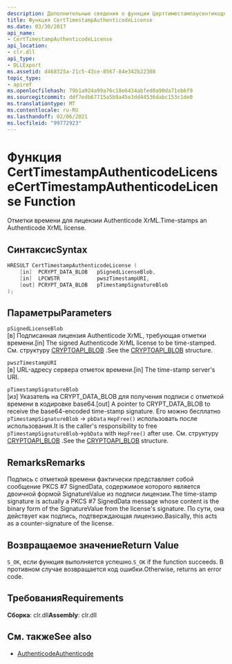 ```yaml
---
description: Дополнительные сведения о функции Церттиместампаусентикоделиценсе
title: Функция CertTimestampAuthenticodeLicense
ms.date: 03/30/2017
api_name:
- CertTimestampAuthenticodeLicense
api_location:
- clr.dll
api_type:
- DLLExport
ms.assetid: d468325a-21c5-43ce-8567-84e342b22308
topic_type:
- apiref
ms.openlocfilehash: 79b1a924a99a76c18e6434abfed0a90da71eb6f9
ms.sourcegitcommit: ddf7edb67715a5b9a45e3dd44536dabc153c1de0
ms.translationtype: MT
ms.contentlocale: ru-RU
ms.lasthandoff: 02/06/2021
ms.locfileid: "99772923"
---
```

# <a name="certtimestampauthenticodelicense-function"></a><span data-ttu-id="1f099-103">Функция CertTimestampAuthenticodeLicense</span><span class="sxs-lookup"><span data-stu-id="1f099-103">CertTimestampAuthenticodeLicense Function</span></span>

<span data-ttu-id="1f099-104">Отметки времени для лицензии Authenticode XrML.</span><span class="sxs-lookup"><span data-stu-id="1f099-104">Time-stamps an Authenticode XrML license.</span></span>

## <a name="syntax"></a><span data-ttu-id="1f099-105">Синтаксис</span><span class="sxs-lookup"><span data-stu-id="1f099-105">Syntax</span></span>

```cpp
HRESULT CertTimestampAuthenticodeLicense (
    [in]  PCRYPT_DATA_BLOB   pSignedLicenseBlob,
    [in]  LPCWSTR            pwszTimestampURI,
    [out] PCRYPT_DATA_BLOB   pTimestampSignatureBlob
);
```

## <a name="parameters"></a><span data-ttu-id="1f099-106">Параметры</span><span class="sxs-lookup"><span data-stu-id="1f099-106">Parameters</span></span>

 `pSignedLicenseBlob`\
 <span data-ttu-id="1f099-107">[в] Подписанная лицензия Authenticode XrML, требующая отметки времени.</span><span class="sxs-lookup"><span data-stu-id="1f099-107">[in] The signed Authenticode XrML license to be time-stamped.</span></span> <span data-ttu-id="1f099-108">См. структуру [CRYPTOAPI_BLOB](/windows/win32/api/dpapi/ns-dpapi-crypt_integer_blob) .</span><span class="sxs-lookup"><span data-stu-id="1f099-108">See the [CRYPTOAPI_BLOB](/windows/win32/api/dpapi/ns-dpapi-crypt_integer_blob) structure.</span></span>

 `pwszTimestampURI`\
 <span data-ttu-id="1f099-109">[в] URL-адресу сервера отметок времени.</span><span class="sxs-lookup"><span data-stu-id="1f099-109">[in] The time-stamp server's URI.</span></span>

 `pTimestampSignatureBlob`\
 <span data-ttu-id="1f099-110">[из] Указатель на CRYPT_DATA_BLOB для получения подписи с отметкой времени в кодировке base64.</span><span class="sxs-lookup"><span data-stu-id="1f099-110">[out] A pointer to CRYPT_DATA_BLOB to receive the base64-encoded time-stamp signature.</span></span> <span data-ttu-id="1f099-111">Его можно бесплатно `pTimestampSignatureBlob` -> `pbData` `HepFree()` использовать после использования.</span><span class="sxs-lookup"><span data-stu-id="1f099-111">It is the caller's responsibility to free `pTimestampSignatureBlob`->`pbData` with `HepFree()` after use.</span></span> <span data-ttu-id="1f099-112">См. структуру [CRYPTOAPI_BLOB](/windows/win32/api/dpapi/ns-dpapi-crypt_integer_blob) .</span><span class="sxs-lookup"><span data-stu-id="1f099-112">See the [CRYPTOAPI_BLOB](/windows/win32/api/dpapi/ns-dpapi-crypt_integer_blob) structure.</span></span>

## <a name="remarks"></a><span data-ttu-id="1f099-113">Remarks</span><span class="sxs-lookup"><span data-stu-id="1f099-113">Remarks</span></span>

 <span data-ttu-id="1f099-114">Подпись с отметкой времени фактически представляет собой сообщение PKCS #7 SignedData, содержимое которого является двоичной формой SignatureValue из подписи лицензии.</span><span class="sxs-lookup"><span data-stu-id="1f099-114">The time-stamp signature is actually a PKCS #7 SignedData message whose content is the binary form of the SignatureValue from the license's signature.</span></span> <span data-ttu-id="1f099-115">По сути, она действует как подпись, подтверждающая лицензию.</span><span class="sxs-lookup"><span data-stu-id="1f099-115">Basically, this acts as a counter-signature of the license.</span></span>

## <a name="return-value"></a><span data-ttu-id="1f099-116">Возвращаемое значение</span><span class="sxs-lookup"><span data-stu-id="1f099-116">Return Value</span></span>

 <span data-ttu-id="1f099-117">`S_OK`, если функция выполняется успешно.</span><span class="sxs-lookup"><span data-stu-id="1f099-117">`S_OK` if the function succeeds.</span></span> <span data-ttu-id="1f099-118">В противном случае возвращается код ошибки.</span><span class="sxs-lookup"><span data-stu-id="1f099-118">Otherwise, returns an error code.</span></span>

## <a name="requirements"></a><span data-ttu-id="1f099-119">Требования</span><span class="sxs-lookup"><span data-stu-id="1f099-119">Requirements</span></span>

<span data-ttu-id="1f099-120">**Сборка**: clr.dll</span><span class="sxs-lookup"><span data-stu-id="1f099-120">**Assembly**: clr.dll</span></span>

## <a name="see-also"></a><span data-ttu-id="1f099-121">См. также</span><span class="sxs-lookup"><span data-stu-id="1f099-121">See also</span></span>

- [<span data-ttu-id="1f099-122">Authenticode</span><span class="sxs-lookup"><span data-stu-id="1f099-122">Authenticode</span></span>](index.md)
